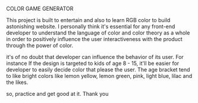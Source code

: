 COLOR GAME GENERATOR

This project is built to entertain and also to learn RGB color to build astonishing website. I personally think it's essential for any front-end developer to understand the language of color and color theory as a whole in order to positively influence the user interactiveness with the product through the power of color.

it's of no doubt that developer can influence the behavior of its user. For instance If the design is targeted to kids of age 8 - 15, it'll be easier for developer to easily decide color that please the user. The age bracket tend to like bright colors like lemon yellow, lemon green, pink, light blue, lilac and the likes.

so, practice and get good at it. Thank you
